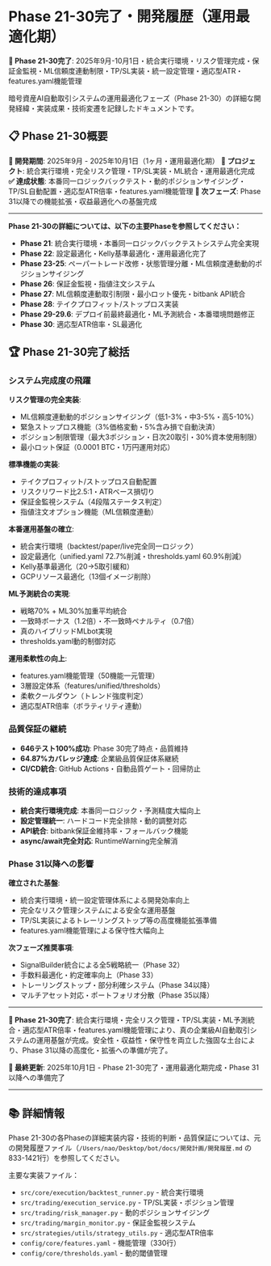 # **Phase 21-30完了**・開発履歴（運用最適化期）

**🎯 Phase 21-30完了**: 2025年9月-10月1日・統合実行環境・リスク管理完成・保証金監視・ML信頼度連動制限・TP/SL実装・統一設定管理・適応型ATR・features.yaml機能管理

暗号資産AI自動取引システムの運用最適化フェーズ（Phase 21-30）の詳細な開発経緯・実装成果・技術変遷を記録したドキュメントです。

## 📋 **Phase 21-30概要**

**📅 開発期間**: 2025年9月 - 2025年10月1日（1ヶ月・運用最適化期）
**🚀 プロジェクト**: 統合実行環境・完全リスク管理・TP/SL実装・ML統合・運用最適化完成
**✅ 達成状態**: 本番同一ロジックバックテスト・動的ポジションサイジング・TP/SL自動配置・適応型ATR倍率・features.yaml機能管理
**🎯 次フェーズ**: Phase 31以降での機能拡張・収益最適化への基盤完成

---

**Phase 21-30の詳細については、以下の主要Phaseを参照してください：**

- **Phase 21**: 統合実行環境・本番同一ロジックバックテストシステム完全実現
- **Phase 22**: 設定最適化・Kelly基準最適化・運用最適化完了
- **Phase 23-25**: ペーパートレード改修・状態管理分離・ML信頼度連動動的ポジションサイジング
- **Phase 26**: 保証金監視・指値注文システム
- **Phase 27**: ML信頼度連動取引制限・最小ロット優先・bitbank API統合
- **Phase 28**: テイクプロフィット/ストップロス実装
- **Phase 29-29.6**: デプロイ前最終最適化・ML予測統合・本番環境問題修正
- **Phase 30**: 適応型ATR倍率・SL最適化

## 🏆 Phase 21-30完了総括

### **システム完成度の飛躍**

**リスク管理の完全実装**:
- ML信頼度連動動的ポジションサイジング（低1-3%・中3-5%・高5-10%）
- 緊急ストップロス機能（3%価格変動・5%含み損で自動決済）
- ポジション制限管理（最大3ポジション・日次20取引・30%資本使用制限）
- 最小ロット保証（0.0001 BTC・1万円運用対応）

**標準機能の実装**:
- テイクプロフィット/ストップロス自動配置
- リスクリワード比2.5:1・ATRベース損切り
- 保証金監視システム（4段階ステータス判定）
- 指値注文オプション機能（ML信頼度連動）

**本番運用基盤の確立**:
- 統合実行環境（backtest/paper/live完全同一ロジック）
- 設定最適化（unified.yaml 72.7%削減・thresholds.yaml 60.9%削減）
- Kelly基準最適化（20→5取引緩和）
- GCPリソース最適化（13個イメージ削除）

**ML予測統合の実現**:
- 戦略70% + ML30%加重平均統合
- 一致時ボーナス（1.2倍）・不一致時ペナルティ（0.7倍）
- 真のハイブリッドMLbot実現
- thresholds.yaml動的制御対応

**運用柔軟性の向上**:
- features.yaml機能管理（50機能一元管理）
- 3層設定体系（features/unified/thresholds）
- 柔軟クールダウン（トレンド強度判定）
- 適応型ATR倍率（ボラティリティ連動）

### **品質保証の継続**
- **646テスト100%成功**: Phase 30完了時点・品質維持
- **64.87%カバレッジ達成**: 企業級品質保証体系継続
- **CI/CD統合**: GitHub Actions・自動品質ゲート・回帰防止

### **技術的達成事項**
- **統合実行環境完成**: 本番同一ロジック・予測精度大幅向上
- **設定管理統一**: ハードコード完全排除・動的調整対応
- **API統合**: bitbank保証金維持率・フォールバック機能
- **async/await完全対応**: RuntimeWarning完全解消

### **Phase 31以降への影響**

**確立された基盤**:
- 統合実行環境・統一設定管理体系による開発効率向上
- 完全なリスク管理システムによる安全な運用基盤
- TP/SL実装によるトレーリングストップ等の高度機能拡張準備
- features.yaml機能管理による保守性大幅向上

**次フェーズ推奨事項**:
- SignalBuilder統合による全5戦略統一（Phase 32）
- 手数料最適化・約定確率向上（Phase 33）
- トレーリングストップ・部分利確システム（Phase 34以降）
- マルチアセット対応・ポートフォリオ分散（Phase 35以降）

---

**🎯 Phase 21-30完了**: 統合実行環境・完全リスク管理・TP/SL実装・ML予測統合・適応型ATR倍率・features.yaml機能管理により、真の企業級AI自動取引システムの運用基盤が完成。安全性・収益性・保守性を両立した強固な土台により、Phase 31以降の高度化・拡張への準備が完了。

**📅 最終更新**: 2025年10月1日 - Phase 21-30完了・運用最適化期完成・Phase 31以降への準備完了

---

## 📚 詳細情報

Phase 21-30の各Phaseの詳細実装内容・技術的判断・品質保証については、元の開発履歴ファイル（`/Users/nao/Desktop/bot/docs/開発計画/開発履歴.md` の833-1421行）を参照してください。

主要な実装ファイル：
- `src/core/execution/backtest_runner.py` - 統合実行環境
- `src/trading/execution_service.py` - TP/SL実装・ポジション管理
- `src/trading/risk_manager.py` - 動的ポジションサイジング
- `src/trading/margin_monitor.py` - 保証金監視システム
- `src/strategies/utils/strategy_utils.py` - 適応型ATR倍率
- `config/core/features.yaml` - 機能管理（330行）
- `config/core/thresholds.yaml` - 動的閾値管理
